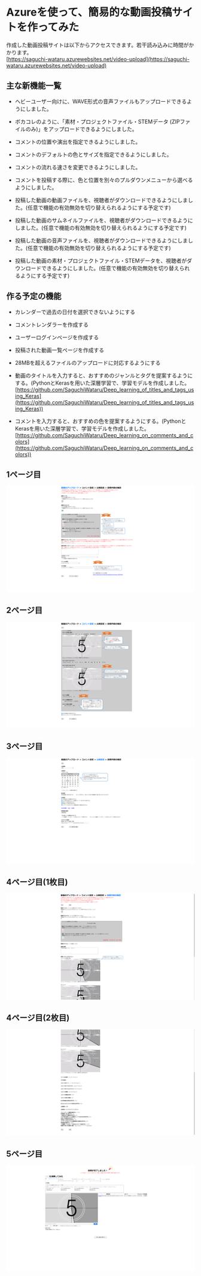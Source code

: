 # Azureを使って、簡易的な動画投稿サイトを作ってみた  
作成した動画投稿サイトは以下からアクセスできます。若干読み込みに時間がかかります。  
[https://saguchi-wataru.azurewebsites.net/video-upload](https://saguchi-wataru.azurewebsites.net/video-upload)  

## 主な新機能一覧

* ヘビーユーザー向けに、WAVE形式の音声ファイルもアップロードできるようにしました。

* ボカコレのように、「素材・プロジェクトファイル・STEMデータ (ZIPファイルのみ)」をアップロードできるようにしました。

* コメントの位置や演出を指定できるようにしました。

* コメントのデフォルトの色とサイズを指定できるようにしました。

* コメントの流れる速さを変更できるようにしました。

* コメントを投稿する際に、色と位置を別々のプルダウンメニューから選べるようにしました。

* 投稿した動画の動画ファイルを、視聴者がダウンロードできるようにしました。(任意で機能の有効無効を切り替えられるようにする予定です)

* 投稿した動画のサムネイルファイルを、視聴者がダウンロードできるようにしました。(任意で機能の有効無効を切り替えられるようにする予定です)

* 投稿した動画の音声ファイルを、視聴者がダウンロードできるようにしました。(任意で機能の有効無効を切り替えられるようにする予定です)

* 投稿した動画の素材・プロジェクトファイル・STEMデータを、視聴者がダウンロードできるようにしました。(任意で機能の有効無効を切り替えられるようにする予定です)

## 作る予定の機能

* カレンダーで過去の日付を選択できないようにする

* コメントレンダラーを作成する

* ユーザーログインページを作成する

* 投稿された動画一覧ページを作成する

* 28MBを超えるファイルのアップロードに対応するようにする

* 動画のタイトルを入力すると、おすすめのジャンルとタグを提案するようにする。(PythonとKerasを用いた深層学習で、学習モデルを作成しました。[https://github.com/SaguchiWataru/Deep_learning_of_titles_and_tags_using_Keras](https://github.com/SaguchiWataru/Deep_learning_of_titles_and_tags_using_Keras))

* コメントを入力すると、おすすめの色を提案するようにする。(PythonとKerasを用いた深層学習で、学習モデルを作成しました。[https://github.com/SaguchiWataru/Deep_learning_on_comments_and_colors](https://github.com/SaguchiWataru/Deep_learning_on_comments_and_colors))

## 1ページ目
![ページ1](https://raw.githubusercontent.com/SaguchiWataru/Video-Upload-Site/main/Sources/page01.png)

## 2ページ目
![ページ2](https://raw.githubusercontent.com/SaguchiWataru/Video-Upload-Site/main/Sources/page02.png)

## 3ページ目
![ページ2](https://raw.githubusercontent.com/SaguchiWataru/Video-Upload-Site/main/Sources/page03.png)

## 4ページ目(1枚目)
![ページ4-1](https://raw.githubusercontent.com/SaguchiWataru/Video-Upload-Site/main/Sources/page04-1.png)

## 4ページ目(2枚目)
![ページ4-2](https://raw.githubusercontent.com/SaguchiWataru/Video-Upload-Site/main/Sources/page04-2.png)

## 5ページ目
![ページ5](https://raw.githubusercontent.com/SaguchiWataru/Video-Upload-Site/main/Sources/page06.png)

